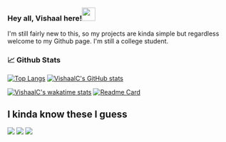### Hey all, Vishaal here!<img src="https://raw.githubusercontent.com/MartinHeinz/MartinHeinz/master/wave.gif" width="30px">

I'm still fairly new to this, so my projects are kinda simple but regardless welcome to my Github page.
I'm still a college student.

### &#128200; Github Stats

[![Top Langs](https://github-readme-stats.vercel.app/api/top-langs/?username=VishaalC&hide=Tcl&layout=compact&theme=bear)](https://github.com/VishaalC/github-readme-stats)
[![VishaalC's GitHub stats](https://github-readme-stats.vercel.app/api?username=VishaalC&theme=bear)](https://github.com/VishaalC/github-readme-stats)


[![VishaalC's wakatime stats](https://github-readme-stats.vercel.app/api/wakatime?username=VishaalC&theme=bear)](https://github.com/VishaalC/github-readme-stats)
[![Readme Card](https://github-readme-stats.vercel.app/api/pin/?username=anuraghazra&repo=github-readme-stats&theme=bear)](https://github.com/anuraghazra/github-readme-stats)

## I kinda know these I guess
![](https://img.shields.io/badge/Code-Python-informational?style=for-the-badge&logo=appveyor&logo=<Python>&logoColor=#3776AB&color=2bbc8a)
![](https://img.shields.io/badge/Code-C-informational?style=for-the-badge&logo=appveyor&logo=<C>&logoColor=#3776AB&color=2bbc8a)
![](https://img.shields.io/badge/Code-C++-informational?style=for-the-badge&logo=appveyor&logo=C++>&logoColor=#3776AB&color=2bbc8a)

